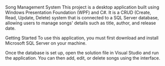 Song Management System
This project is a desktop application built using Windows Presentation Foundation (WPF) and C#. It is a CRUD (Create, Read, Update, Delete) system that is connected to a SQL Server database, allowing users to manage songs' details such as title, author, and release date.

Getting Started
To use this application, you must first download and install Microsoft SQL Server on your machine.

Once the database is set up, open the solution file in Visual Studio and run the application. You can then add, edit, or delete songs using the interface.

